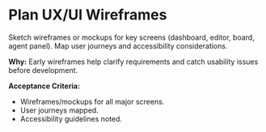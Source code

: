 # Plan UX/UI Wireframes

Sketch wireframes or mockups for key screens (dashboard, editor, board, agent panel). Map user journeys and accessibility considerations.

**Why:** Early wireframes help clarify requirements and catch usability issues before development.

**Acceptance Criteria:**

- Wireframes/mockups for all major screens.
- User journeys mapped.
- Accessibility guidelines noted.
